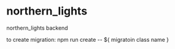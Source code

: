 # northern_lights
northern_lights backend

to create migration:
npm run create -- ${ migratoin class name }
